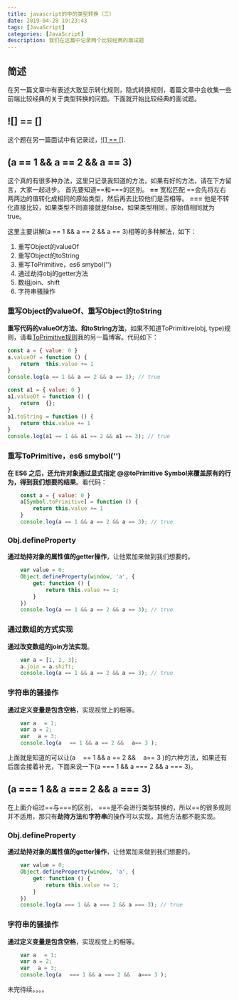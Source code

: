 ```yaml
---
title: javascript的中的类型转换（三）
date: 2019-04-28 19:23:43
tags: [JavaScript]
categories: [JavaScript]
description: 我们在这篇中记录两个比较经典的面试题
---
```

## 简述
在另一篇文章中有表述大致显示转化规则，隐式转换规则，着篇文章中会收集一些前端比较经典的关于类型转换的问题。下面就开始比较经典的面试题。
## ![] == []
这个题在另一篇面试中有记录过，[![] == []](/blog/javascript/javascript-false-true.html).
## (a == 1 && a == 2 && a == 3)
这个真的有很多种办法，这里只记录我知道的方法，如果有好的方法，请在下方留言，大家一起进步。
首先要知道==和===的区别。
**==**
宽松匹配 ==会先将左右两两边的值转化成相同的原始类型，然后再去比较他们是否相等。
**===**
他是不转化直接比较，如果类型不同直接就是false，如果类型相同，原始值相同就为true。

这里主要讲解(a == 1 && a == 2 && a == 3)相等的多种解法，如下：
1. 重写Object的valueOf
2. 重写Object的toString
3. 重写ToPrimitive，es6 smybol('')
4. 通过劫持obj的getter方法
5. 数组join、shift
6. 字符串骚操作

### 重写Object的valueOf、重写Object的toString
**重写代码的valueOf方法、和toString方法**，如果不知道ToPrimitive(obj, type)规则，请看[ToPrimitive规则](/blog/javascript/javascript-type-one-question.html)我的另一篇博客。代码如下：
```javascript
const a = { value: 0 }
a.valueOf = function () {
    return  this.value += 1
}
console.log(a == 1 && a == 2 && a == 3); // true

const a1 = { value: 0 }
a1.valueOf = function () {
    return  {};
}
a1.toString = function () {
    return this.value += 1
}
console.log(a1 == 1 && a1 == 2 && a1 == 3); // true

```
### 重写ToPrimitive，es6 smybol('')
**在 ES6 之后，还允许对象通过显式指定 @@toPrimitive Symbol来覆盖原有的行为，得到我们想要的结果**。看代码：
```javascript
    const a = { value: 0 }
    a[Symbol.toPrimitive] = function () {
        return this.value += 1
    }
    console.log(a == 1 && a == 2 && a == 3); // true
```
### Obj.defineProperty
**通过劫持对象的属性值的getter操作**，让他累加来做到我们想要的。
```javascript
    var value = 0;
    Object.defineProperty(window, 'a', {
        get: function () {
            return this.value += 1;
        }
    })
    console.log(a == 1 && a == 2 && a == 3); // true
```
### 通过数组的方式实现
**通过改变数组的join方法实现**。
```javascript
    var a = [1, 2, 3];
    a.join = a.shift;
    console.log(a == 1 && a == 2 && a == 3); // true
```
### 字符串的骚操作
**通过定义变量是包含空格**，实现视觉上的相等。
```javascript
    var aﾠ = 1;
    var a = 2;
    var ﾠa = 3;
    console.log(aﾠ == 1 && a == 2 && ﾠa== 3 );
```
上面就是知道的可以让(aﾠ == 1 && a == 2 && ﾠa== 3 )的六种方法，如果还有后面会接着补充，下面来说一下(a === 1 && a === 2 && a === 3)。
## (a === 1 && a === 2 && a === 3)
在上面介绍过==与===的区别， ===是不会进行类型转换的，所以==的很多规则并不适用，那只有**劫持方法**和**字符串**的操作可以实现，其他方法都不能实现。
### Obj.defineProperty
**通过劫持对象的属性值的getter操作**，让他累加来做到我们想要的。
```javascript
    var value = 0;
    Object.defineProperty(window, 'a', {
        get: function () {
            return this.value += 1;
        }
    })
    console.log(a === 1 && a === 2 && a === 3); // true
```
### 字符串的骚操作
**通过定义变量是包含空格**，实现视觉上的相等。
```javascript
    var aﾠ = 1;
    var a = 2;
    var ﾠa = 3;
    console.log(aﾠ === 1 && a === 2 && ﾠa=== 3 );
```

未完待续。。。。